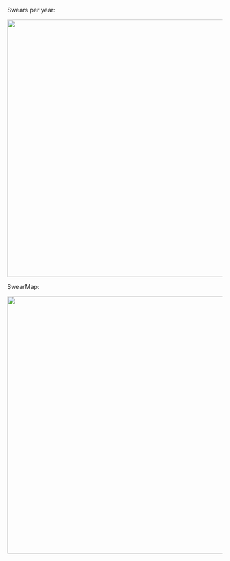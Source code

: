 Swears per year:
<div>
    <a href="https://plot.ly/~rsjudka/2.embed/" target="_blank" title="" style="display: block; text-align: center;"><img src="https://plot.ly/~rsjudka/2.png" alt="" style="max-width: 100%;width: 600px;"  width="600" onerror="this.onerror=null;this.src='https://plot.ly/404.png';" /></a>
    <script data-plotly="rsjudka:2"  src="https://plot.ly/embed.js" async></script>
</div>

SwearMap:
<div>
    <a href="https://plot.ly/~rsjudka/6.embed/" target="_blank" title="" style="display: block; text-align: center;"><img src="https://plot.ly/~rsjudka/6.png" alt="" style="max-width: 100%;width: 600px;"  width="600" onerror="this.onerror=null;this.src='https://plot.ly/404.png';" /></a>
    <script data-plotly="rsjudka:6"  src="https://plot.ly/embed.js" async></script>
</div>


